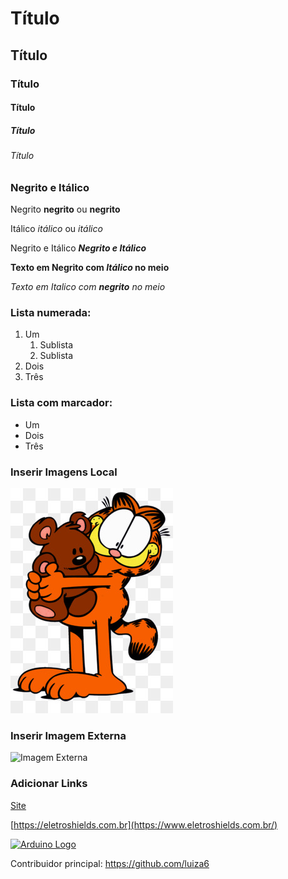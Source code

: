 
# Título 
## Título 
### Título 
#### Título 
##### Título 
###### Título 


### Negrito e Itálico


Negrito **negrito** ou __negrito__

Itálico *itálico* ou _itálico_

Negrito e Itálico _**Negrito e Itálico**_

__Texto em Negrito com *Itálico* no meio__

_Texto em Italico com **negrito** no meio_



### Lista numerada:

1. Um
    1. Sublista
    2. Sublista
2. Dois
3. Três



### Lista com marcador:

* Um
* Dois
* Três



### Inserir Imagens Local

![Imagem local](img/garfield)



### Inserir Imagem Externa

![Imagem Externa](https://catrangers.files.wordpress.com/2012/09/sylvester-warner-brothers-animation-71715_1024_768.jpg)



### Adicionar Links


[Site](https://www.eletroshields.com.br/)



[https://eletroshields.com.br](https://www.eletroshields.com.br/)




[![Arduino Logo](https://brandslogos.com/wp-content/uploads/images/large/arduino-logo-1.png "Imagem com link")](https://www.eletroshields.com.br/)




Contribuidor principal: https://github.com/luiza6
